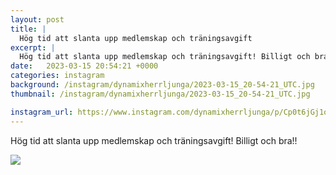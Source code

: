 ```yaml
---
layout: post
title: |
  Hög tid att slanta upp medlemskap och träningsavgift
excerpt: |
  Hög tid att slanta upp medlemskap och träningsavgift! Billigt och bra!!
date:   2023-03-15 20:54:21 +0000
categories: instagram
background: /instagram/dynamixherrljunga/2023-03-15_20-54-21_UTC.jpg
thumbnail: /instagram/dynamixherrljunga/2023-03-15_20-54-21_UTC.jpg

instagram_url: https://www.instagram.com/dynamixherrljunga/p/Cp0t6jGj1om
---
```

Hög tid att slanta upp medlemskap och träningsavgift! Billigt och bra!!



<img src='{{ site.baseurl }}/instagram/dynamixherrljunga/2023-03-15_20-54-21_UTC.jpg' class='img-fluid' />
